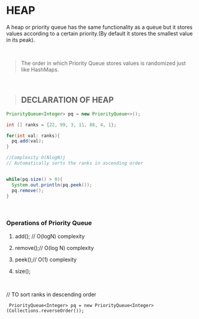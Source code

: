 # **HEAP**

A heap or priority queue has the same functionality as a queue but it stores values according to a certain priority.(By default it stores the smallest value in its peak).

</br>

> The order in which Priority Queue stores values is randomized just like HashMaps.

</br>

> ## DECLARATION OF HEAP

```java
PriorityQueue<Integer> pq = new PriorityQueue<>();

int [] ranks = {22, 99, 3, 11, 88, 4, 1};

for(int val: ranks){
  pq.add(val);
}

//Complexity O(NlogN)j
// Automatically sorts the ranks in ascending order


while(pq.size() > 0){
  System.out.println(pq.peek());
  pq.remove();
}
```

</br>

### Operations of Priority Queue

1. add(); // O(logN) complexity

2. remove();// O(log N) complexity

3. peek();// O(1) complexity

4. size();

</br>

// TO sort ranks in descending order

` PriorityQueue<Integer> pq = new PriorityQueue<Integer>(Collections.reverseOrder());`
